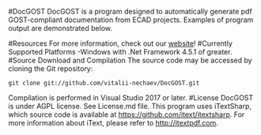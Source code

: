 #DocGOST
DocGOST is a program designed to automatically generate pdf GOST-compliant documentation from ECAD projects.
Examples of program output are demonstrated below.

#Resources
For more information, check out our [website](http://электроника-и-программирование.рф)!
#Currently Supported Platforms
-Windows with .Net Framework 4.5.1 of greater.
#Source Download and Compilation
The source code may be accessed by cloning the Git repository:
```
git clone git://github.com/vitalii-nechaev/DocGOST.git
```
Compilation is performed in Visual Studio 2017 or later.
#License
DocGOST is under AGPL license. See License.md file. This program uses iTextSharp, which source code is available at https://github.com/itext/itextsharp. 
For more information about iText, please refer to http://itextpdf.com.
